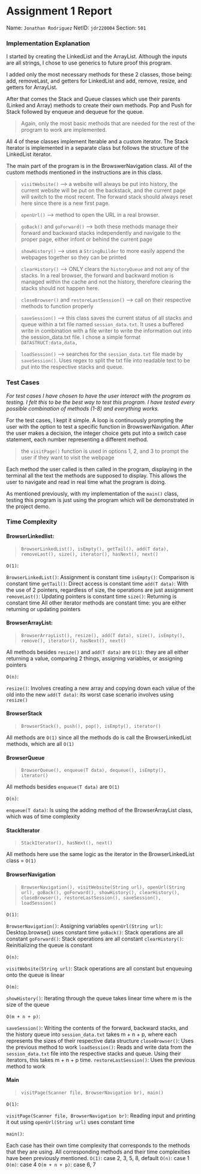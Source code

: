# Assignment 1 Report
Name: `Jonathan Rodriguez`
NetID: `jdr220004`
Section: `501`

### Implementation Explanation

I started by creating the LinkedList and the ArrayList. Although the inputs are all strings, I chose to use generics to future proof this program.

I added only the most necessary methods for these 2 classes, those being: add, removeLast, and getters for LinkedList and add, remove, resize, and getters for ArrayList.

After that comes the Stack and Queue classes which use their parents (Linked and Array) methods to create their own methods. Pop and Push for Stack followed by enqueue and dequeue for the queue.
> Again, only the most basic methods that are needed for the rest of the program to work are implemented.

All 4 of these classes implement Iterable and a custom iterator. The Stack Iterator is implemented in a separate class but follows the structure of the LinkedList iterator.

The main part of the program is in the BrowswerNavigation class. All of the custom methods mentioned in the instructions are in this class.

> `visitWebsite()` --> a website will always be put into history, the current website will be put on the backstack, and the current page will switch to the most recent. The forward stack should always reset here since there is a new first page.

> `openUrl()` --> method to open the URL in a real browser.

> `goBack()` and `goForward()` --> both these methods manage their forward and backward stacks independently and navigate to the proper page, either infont or behind the current page

> `showHistory()` --> uses a `StringBuilder` to more easily append the webpages together so they can be printed 

> `clearHistory()` --> ONLY clears the `historyQueue` and not any of the stacks. In a real browser, the forward and backward motion is managed within the cache and not the history, therefore clearing the stacks should not happen here.

> `closeBrowser()` and `restoreLastSession()` --> call on their respective methods to function properly

> `saveSession()` --> this class saves the current status of all stacks and queue within a txt file named `session_data.txt`. It uses a buffered write in combination with a file writer to write the information out into the session_data.txt file. I chose a simple format `DATASTRUCT:data,data,`

> `loadSession()` --> searches for the `session_data.txt` file made by `saveSession()`. Uses regex to split the txt file into readable text to be put into the respective stacks and queue. 

### Test Cases

*For test cases I have chosen to have the user interact with the program as testing. I felt this to be the best way to test this program. I have tested every possible combination of methods (1-8) and everything works.*

For the test cases, I kept it simple. A loop is continuously prompting the user with the option to test a specific function in BrowswerNavigation. After the user makes a decision, the integer choice gets put into a switch case statement, each number representing a different method. 
> the `visitPage()` function is used in options 1, 2, and 3 to prompt the user if they want to visit the webpage

Each method the user called is then called in the program, displaying in the terminal all the text the methods are supposed to display. This allows the user to navigate and read in real time what the program is doing.

As mentioned previously, with my implementation of the `main()` class, testing this program is just using the program which will be demonstrated in the project demo.

### Time Complexity
#### BrowserLinkedlist:
> `BrowserLinkedList(), isEmpty(), getTail(), add(T data), removeLast(), size(), iterator(), hasNext(), next()`

`O(1)`:

`BrowserLinkedList()`: Assignment is constant time
`isEmpty()`: Comparison is constant time
`getTail()`: Direct access is constant time
`add(T data)`: With the use of 2 pointers, regardless of size, the operations are just assignment
`removeLast()`: Updating pointers is constant time
`size()`: Returning is constant time
All other iterator methods are constant time: you are either returning or updating pointers


#### BrowserArrayList:
> `BrowserArrayList(), resize(), add(T data), size(), isEmpty(), remove(), iterator(), hasNext(), next()`

All methods besides `resize()` and `add(T data)` are `O(1)`: they are all either returning a value, comparing 2 things, assigning variables, or assigning pointers

`O(n)`:

`resize()`: Involves creating a new array and copying down each value of the old into the new
`add(T data)`: its worst case scenario involves using `resize()`

#### BrowserStack
> `BrowserStack(), push(), pop(), isEmpty(), iterator()`

All methods are `O(1)` since all the methods do is call the BrowserLinkedList methods, which are all `O(1)`

#### BrowserQueue
> `BrowserQueue(), enqueue(T data), dequeue(), isEmpty(), iterator()`

All methods besides `enqueue(T data)` are `O(1)`

`O(n)`:

`enqueue(T data)`: Is using the adding method of the BrowserArrayList class, which was of time complexity

#### StackIterator
> `StackIterator(), hasNext(), next()`

All methods here use the same logic as the iterator in the BrowserLinkedList class = `O(1)`

#### BrowserNavigation
> `BrowserNavigation(), visitWebsite(String url), openUrl(String url), goBack(), goForward(), showHistory(), clearHistory(), closeBrowser(), restoreLastSession(), saveSession(), loadSession()`

`O(1)`:

`BrowserNavigation()`: Assigning variables
`openUrl(String url)`: Desktop.browse() uses constant time
`goBack()`: Stack operations are all constant
`goForward()`: Stack operations are all constant
`clearHistory()`: Reinitializing the queue is constant

`O(n)`:

`visitWebsite(String url)`: Stack operations are all constant but enqueuing onto the queue is linear

`O(m)`:

`showHistory()`: Iterating through the queue takes linear time where m is the size of the queue

`O(m + n + p)`:

`saveSession()`: Writing the contents of the forward, backward stacks, and the history queue into `session_data.txt` takes m + n + p, where each represents the sizes of their respective data structure
`closeBrowser()`: Uses the previous method to work
`loadSession()`: Reads and write data from the `session_data.txt` file into the respective stacks and queue. Using their iterators, this takes m + n + p time.
`restoreLastSession()`: Uses the previous method to work

#### Main
> `visitPage(Scanner file, BrowserNavigation br), main()`

`O(1)`:

`visitPage(Scanner file, BrowserNavigation br)`: Reading input and printing it out using `openUrl(String url)` uses constant time

`main()`:

Each case has their own time complexity that corresponds to the methods that they are using. All corresponding methods and their time complexities have been previously mentioned.
`O(1)`: case 2, 3, 5, 8, default
`O(n)`: case 1
`O(m)`: case 4
`O(m + n + p)`: case 6, 7
